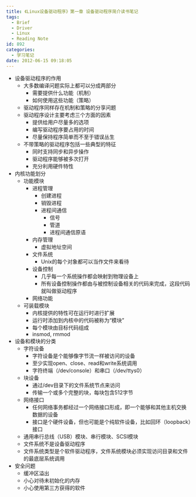 ```yaml
---
title: 《Linux设备驱动程序》第一章 设备驱动程序简介读书笔记
tags:
  - Brief
  - Driver
  - Linux
  - Reading Note
id: 892
categories:
  - 学习笔记
date: 2012-06-15 09:18:05
---
```


* 设备驱动程序的作用
    * 大多数编译问题实际上都可以分成两部分
        * 需要提供什么功能（机制）
        * 如何使用这些功能（策略）
    * 驱动程序同样存在机制和策略的分享问题
    * 驱动程序设计主要考虑三个方面的因素
        * 提供给用户尽量多的选项
        * 编写驱动程序要占用的时间
        * 尽量保持程序简单而不至于错误丛生
    * 不带策略的驱动程序包括一些典型的特征
        * 同时支持同步和异步操作
        * 驱动程序能够被多次打开
        * 充分利用硬件特性
* 内核功能划分
    * 功能模块
        * 进程管理
            * 创建进程
            * 销毁进程
            * 进程间通信
                * 信号
                * 管道
                * 进程间通信原语
        * 内存管理
            * 虚拟地址空间
        * 文件系统
            * Unix的每个对象都可以当作文件来看待
        * 设备控制
            * 几乎每一个系统操作都会映射到物理设备上
            * 所有设备控制操作都由与被控制设备相关的代码来完成，这段代码就叫做驱动程序
        * 网络功能
    * 可装载模块
        * 内核提供的特性可在运行时进行扩展
        * 运行时添加到内核中的代码被称为“模块”
        * 每个模块由目标代码组成
        * insmod, rmmod
* 设备和模块的分类
    * 字符设备
        * 字符设备是个能够像字节流一样被访问的设备
        * 至少实现open、close、read和write系统调用
        * 字符终端（/dev/console）和串口（/dev/ttys0）
    * 块设备
        * 通过/dev目录下的文件系统节点来访问
        * 传输一个或多个完整的块，每块包含512字节
    * 网络接口
        * 任何网络事务都经过一个网络接口形成，即一个能够和其他主机交换数据的设备
        * 接口是个硬件设备，但也可能是个纯软件设备，比如回环（loopback）接口
    * 通用串行总线（USB）模块、串行模块、SCSI模块
    * 文件系统不是设备驱动程序
    * 文件系统类型是个软件驱动程序，文件系统模块必须实现访问目录和文件的最底层系统调用
* 安全问题
    * 缓冲区溢出
    * 小心对待未初始化的内存
    * 小心使用第三方获得的软件
